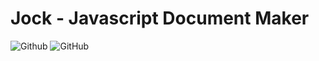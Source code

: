 # Jock - Javascript Document Maker

![Github](https://img.shields.io/github/repo-size/jub0t/jock?style=flat-square&logo=github&label=Repo%20Size&color=%233178c6)
![GitHub](https://img.shields.io/github/license/jub0t/jock?style=flat-square&label=License&color=%233178c6)
